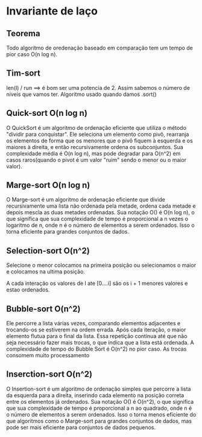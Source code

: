 # Invariante de laço

## Teorema 

Todo algoritmo de oredenação baseado em comparação tem um tempo de pior caso O(n log n).

## Tim-sort

len(l) / run ==> é bom ser uma potencia de 2. Assim sabemos o número de niveis que vamos ter. Algoritmo usado quando damos .sort()

## Quick-sort O(n log n)

O QuickSort é um algoritmo de ordenação eficiente que utiliza o método "dividir para conquistar". Ele seleciona um elemento como pivô, rearranja os elementos de forma que os menores que o pivô fiquem à esquerda e os maiores à direita, e então recursivamente ordena os subconjuntos. Sua complexidade média é O(n log n), mas pode degradar para O(n^2) em casos raros(quando o pivot é um valor "ruim" sendo o menor ou o maior valor).

## Marge-sort  O(n log n)

O Marge-sort é um algoritmo de ordenação eficiente que divide recursivamente uma lista não ordenada pela metade, ordena cada metade e depois mescla as duas metades ordenadas. Sua notação O() é O(n log n), o que significa que sua complexidade de tempo é proporcional a n vezes o logaritmo de n, onde n é o número de elementos a serem ordenados. Isso o torna eficiente para grandes conjuntos de dados.

## Selection-sort  O(n^2)

Selecione o menor colocamos na primeira posição ou selecionamos o maior e colocamos na ultima posição.

A cada interação  os valores de l ate [0....i] são os i + 1 menores valores e estao ordenados.

## Bubble-sort  O(n^2)

Ele percorre a lista várias vezes, comparando elementos adjacentes e trocando-os se estiverem na ordem errada. Após cada iteração, o maior elemento flutua para o final da lista. Essa repetição continua até que não seja necessário fazer mais trocas, o que indica que a lista está ordenada. A complexidade de tempo do Bubble Sort é O(n^2) no pior caso. As trocas consomem muito processamento

## Inserction-sort  O(n^2)

O Insertion-sort é um algoritmo de ordenação simples que percorre a lista da esquerda para a direita, inserindo cada elemento na posição correta entre os elementos já ordenados. Sua notação O() é O(n^2), o que significa que sua complexidade de tempo é proporcional a n ao quadrado, onde n é o número de elementos a serem ordenados. Isso o torna menos eficiente do que algoritmos como o Marge-sort para grandes conjuntos de dados, mas pode ser mais eficiente para conjuntos de dados pequenos.
